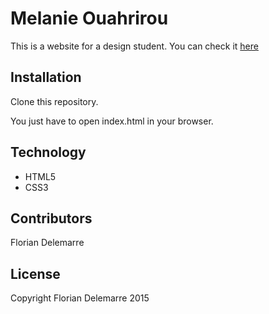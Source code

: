 # Melanie Ouahrirou

This is a website for a design student.
You can check it [here](http://floriandelemarre.com/portfolio/melanie)

## Installation

Clone this repository.

You just have to open index.html in your browser.

## Technology

- HTML5
- CSS3

## Contributors

Florian Delemarre

## License

Copyright Florian Delemarre 2015
